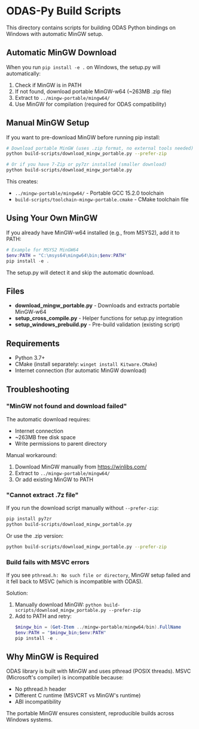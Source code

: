 # ODAS-Py Build Scripts

This directory contains scripts for building ODAS Python bindings on Windows with automatic MinGW setup.

## Automatic MinGW Download

When you run `pip install -e .` on Windows, the setup.py will automatically:

1. Check if MinGW is in PATH
2. If not found, download portable MinGW-w64 (~263MB .zip file)
3. Extract to `../mingw-portable/mingw64/`
4. Use MinGW for compilation (required for ODAS compatibility)

## Manual MinGW Setup

If you want to pre-download MinGW before running pip install:

```bash
# Download portable MinGW (uses .zip format, no external tools needed)
python build-scripts/download_mingw_portable.py --prefer-zip

# Or if you have 7-Zip or py7zr installed (smaller download)
python build-scripts/download_mingw_portable.py
```

This creates:
- `../mingw-portable/mingw64/` - Portable GCC 15.2.0 toolchain
- `build-scripts/toolchain-mingw-portable.cmake` - CMake toolchain file

## Using Your Own MinGW

If you already have MinGW-w64 installed (e.g., from MSYS2), add it to PATH:

```powershell
# Example for MSYS2 MinGW64
$env:PATH = "C:\msys64\mingw64\bin;$env:PATH"
pip install -e .
```

The setup.py will detect it and skip the automatic download.

## Files

- **download_mingw_portable.py** - Downloads and extracts portable MinGW-w64
- **setup_cross_compile.py** - Helper functions for setup.py integration
- **setup_windows_prebuild.py** - Pre-build validation (existing script)

## Requirements

- Python 3.7+
- CMake (install separately: `winget install Kitware.CMake`)
- Internet connection (for automatic MinGW download)

## Troubleshooting

### "MinGW not found and download failed"

The automatic download requires:
- Internet connection
- ~263MB free disk space
- Write permissions to parent directory

Manual workaround:
1. Download MinGW manually from https://winlibs.com/
2. Extract to `../mingw-portable/mingw64/`
3. Or add existing MinGW to PATH

### "Cannot extract .7z file"

If you run the download script manually without `--prefer-zip`:
```bash
pip install py7zr
python build-scripts/download_mingw_portable.py
```

Or use the .zip version:
```bash
python build-scripts/download_mingw_portable.py --prefer-zip
```

### Build fails with MSVC errors

If you see `pthread.h: No such file or directory`, MinGW setup failed and it fell back to MSVC (which is incompatible with ODAS).

Solution:
1. Manually download MinGW: `python build-scripts/download_mingw_portable.py --prefer-zip`
2. Add to PATH and retry:
   ```powershell
   $mingw_bin = (Get-Item ../mingw-portable/mingw64/bin).FullName
   $env:PATH = "$mingw_bin;$env:PATH"
   pip install -e .
   ```

## Why MinGW is Required

ODAS library is built with MinGW and uses pthread (POSIX threads). MSVC (Microsoft's compiler) is incompatible because:
- No pthread.h header
- Different C runtime (MSVCRT vs MinGW's runtime)
- ABI incompatibility

The portable MinGW ensures consistent, reproducible builds across Windows systems.
